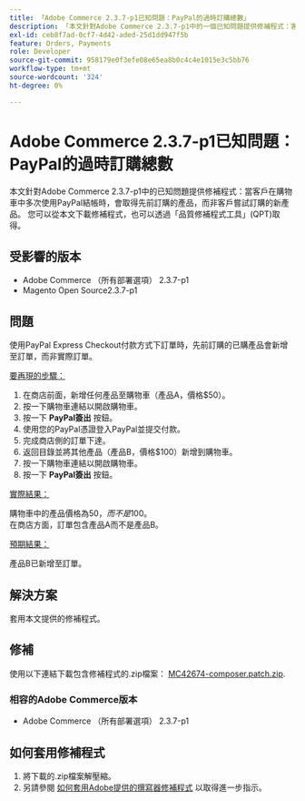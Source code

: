 ```yaml
---
title: 「Adobe Commerce 2.3.7-p1已知問題：PayPal的過時訂購總數」
description: 「本文針對Adobe Commerce 2.3.7-p1中的一個已知問題提供修補程式：客戶在購物車中多次使用PayPal結帳時，購買的是先前訂購的產品，而非他們嘗試訂購的新產品。」
exl-id: ceb8f7ad-0cf7-4d42-aded-25d1dd947f5b
feature: Orders, Payments
role: Developer
source-git-commit: 958179e0f3efe08e65ea8b0c4c4e1015e3c5bb76
workflow-type: tm+mt
source-wordcount: '324'
ht-degree: 0%

---
```


# Adobe Commerce 2.3.7-p1已知問題：PayPal的過時訂購總數

本文針對Adobe Commerce 2.3.7-p1中的已知問題提供修補程式：當客戶在購物車中多次使用PayPal結帳時，會取得先前訂購的產品，而非客戶嘗試訂購的新產品。
您可以從本文下載修補程式，也可以透過「品質修補程式工具」(QPT)取得。

## 受影響的版本

* Adobe Commerce （所有部署選項） 2.3.7-p1
* Magento Open Source2.3.7-p1

## 問題

使用PayPal Express Checkout付款方式下訂單時，先前訂購的已購產品會新增至訂單，而非實際訂單。

<u>要再現的步驟：</u>

1. 在商店前面，新增任何產品至購物車（產品A，價格$50）。
1. 按一下購物車連結以開啟購物車。
1. 按一下 **PayPal簽出** 按鈕。
1. 使用您的PayPal憑證登入PayPal並提交付款。
1. 完成商店側的訂單下達。
1. 返回目錄並將其他產品（產品B，價格$100）新增到購物車。
1. 按一下購物車連結以開啟購物車。
1. 按一下 **PayPal簽出** 按鈕。

<u>實際結果：</u>

購物車中的產品價格為$50，而不是$100。<br/>
在商店方面，訂單包含產品A而不是產品B。

<u>預期結果：</u>

產品B已新增至訂單。

## 解決方案

套用本文提供的修補程式。

## 修補

使用以下連結下載包含修補程式的.zip檔案： [MC42674-composer.patch.zip](assets/MC42674-composer.patch.zip).

### 相容的Adobe Commerce版本

* Adobe Commerce （所有部署選項） 2.3.7-p1

## 如何套用修補程式

1. 將下載的.zip檔案解壓縮。
1. 另請參閱 [如何套用Adobe提供的撰寫器修補程式](/help/how-to/general/how-to-apply-a-composer-patch-provided-by-magento.md) 以取得進一步指示。
